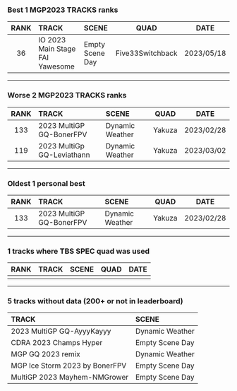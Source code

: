 ### Best 1 MGP2023 TRACKS ranks
|RANK|TRACK|SCENE|QUAD|DATE|
|:---:|:---|:---|:---:|:---:|
|36|IO 2023 Main Stage FAI Yawesome|Empty Scene Day|Five33Switchback|2023/05/18|
---
### Worse 2 MGP2023 TRACKS ranks
|RANK|TRACK|SCENE|QUAD|DATE|
|:---:|:---|:---|:---:|:---:|
|133|2023 MultiGP GQ-BonerFPV|Dynamic Weather|Yakuza|2023/02/28|
|119|2023 MultiGp GQ-Leviathann|Dynamic Weather|Yakuza|2023/03/02|
---
### Oldest 1 personal best
|RANK|TRACK|SCENE|QUAD|DATE|
|:---:|:---|:---|:---:|:---:|
|133|2023 MultiGP GQ-BonerFPV|Dynamic Weather|Yakuza|2023/02/28|
---
### 1 tracks where TBS SPEC quad was used
|RANK|TRACK|SCENE|QUAD|DATE|
|:---:|:---|:---|:---:|:---:|
||||||
---
### 5 tracks without data (200+ or not in leaderboard)
|TRACK|SCENE|
|:---|:---|
|2023 MultiGP GQ-AyyyKayyy|Dynamic Weather|
|CDRA 2023  Champs Hyper|Empty Scene Day|
|MGP GQ 2023 remix|Dynamic Weather|
|MGP Ice Storm 2023 by BonerFPV|Empty Scene Day|
|MultiGP 2023 Mayhem-NMGrower|Empty Scene Day|
